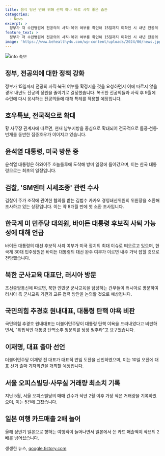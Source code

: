 ```yaml
---
title: 음식 당신 변화 위해 선택 하나 바로 시작 좋은 습관
categories:
  - News
excerpt: >
  정부가 각 수련병원에 전공의의 사직·복귀 여부를 확인해 15일까지 미확인 시 내년 전공의 정원을 감축할 계획을 발표했다. 9일 오전부터는 화요일까지 돌풍·천둥·번개를 동반한 집중호우가 전국적으로 예상되고, 남부지방에서는 시간당 30~50㎜의 장맛비가 이어질 것으로 보인다. 윤석열 대통령의 하와이 방문과 SM엔터타인먼트 시세조종 의혹 등 각종 이슈들이 집중되고 있다.
feature_text: >
  정부가 각 수련병원에 전공의의 사직·복귀 여부를 확인해 15일까지 미확인 시 내년 전공의 정원을 감축할 계획을 발표했다. 9일 오전부터는 화요일까지 돌풍·천둥·번개를 동반한 집중호우가 전국적으로 예상되고, 남부지방에서는 시간당 30~50㎜의 장맛비가 이어질 것으로 보인다. 윤석열 대통령의 하와이 방문과 SM엔터타인먼트 시세조종 의혹 등 각종 이슈들이 집중되고 있다.
image: 'https://www.behealthy4u.com/wp-content/uploads/2024/06/news.jpg'
---
```


<p><img src="https://www.behealthy4u.com/wp-content/uploads/2024/06/news.jpg" alt="info 속보" /></p>

<h2>정부, 전공의에 대한 정책 강화</h2>

<p data-ke-size="size16">정부가 15일까지 전공의 사직·복귀 여부를 확정지을 것을 요청하면서 이에 따르지 않을 경우 내년도 전공의 정원을 줄이기로 결정했습니다. 복귀한 전공의들과 사직 후 9월에 수련에 다시 응시하는 전공의들에 대해 특례를 적용할 예정입니다.</p>

<h2>호우특보, 전국적으로 확대</h2>

<p data-ke-size="size16">황 사무장 관계자에 따르면, 현재 남부지방을 중심으로 확대되어 전국적으로 돌풍·천둥·번개를 동반한 집중호우가 이어지고 있습니다.</p>

<h2>윤석열 대통령, 미국 방문 중</h2>

<p data-ke-size="size16">윤석열 대통령은 하와이주 호놀룰루에 도착해 방미 일정에 들어갔으며, 이는 한국 대통령으로는 최초의 일정입니다.</p>

<h2>검찰, 'SM엔터 시세조종' 관련 수사</h2>

<p data-ke-size="size16">검찰이 주가 조작에 관여한 혐의를 받는 김범수 카카오 경영쇄신위원회 위원장을 소환해 조사하고 있는 상황입니다. 이는 약 8개월 만에 첫 소환 조사입니다.</p>

<h2>한국계 미 민주당 대의원, 바이든 대통령 후보직 사퇴 가능성에 대해 언급</h2>

<p data-ke-size="size16">바이든 대통령의 대선 후보직 사퇴 여부가 미국 정치의 최대 이슈로 떠오르고 있으며, 한국계 30대 민주당원은 바이든 대통령의 대선 완주 여부가 이르면 내주 가닥 잡힐 것으로 전망했습니다.</p>

<h2>북한 군사교육 대표단, 러시아 방문</h2>

<p data-ke-size="size16">조선중앙통신에 따르면, 북한 인민군 군사교육을 담당하는 간부들이 러시아로 방문하여 러시아 측 군사교육 기관과 교류·협력 방안을 논의할 것으로 예상됩니다.</p>

<h2>국민의힘 추경호 원내대표, 대통령 탄핵 야욕 비판</h2>

<p data-ke-size="size16">국민의힘 추경호 원내대표는 더불어민주당이 대통령 탄핵 야욕을 드러내었다고 비판하면서, "위법적인 대통령 탄핵소추 청문회를 당장 멈추라"고 요구했습니다.</p>

<h2>이재명, 대표 출마 선언</h2>

<p data-ke-size="size16">더불어민주당 이재명 전 대표가 대표직 연임 도전을 선언하였으며, 이는 10일 오전에 대표 선거 출마 기자회견을 개최할 예정입니다.</p>

<h2>서울 오피스빌딩·사무실 거래량 최소치 기록</h2>

<p data-ke-size="size16">지난 5월, 서울 오피스빌딩의 매매 건수가 작년 2월 이후 가장 적은 거래량을 기록하였으며, 이는 5건에 그쳤습니다.</p>

<h2>일본 여행 카드매출 2배 늘어</h2>

<p data-ke-size="size16">올해 상반기 일본으로 향하는 여행객이 늘어나면서 일본에서 쓴 카드 매출액이 작년의 2배를 넘어섰습니다.</p>
생생한 뉴스, <a href="https://qoogle.tistory.com" rel="dofollow">qoogle.tistory.com</a>


